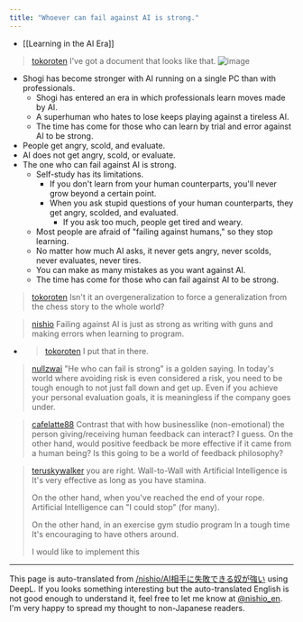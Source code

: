 ```yaml
---
title: "Whoever can fail against AI is strong."
---
```


- [[Learning in the AI Era]]

> [tokoroten](https://twitter.com/tokoroten/status/1728050675974647941/photo/1) I've got a document that looks like that.
>  ![image](https://gyazo.com/7b612d939252ddeae9abed695a7593b7/thumb/1000)
- Shogi has become stronger with AI running on a single PC than with professionals.
    - Shogi has entered an era in which professionals learn moves made by AI.
    - A superhuman who hates to lose keeps playing against a tireless AI.
    - The time has come for those who can learn by trial and error against AI to be strong.
- People get angry, scold, and evaluate.
- AI does not get angry, scold, or evaluate.
- The one who can fail against AI is strong.
    - Self-study has its limitations.
        - If you don't learn from your human counterparts, you'll never grow beyond a certain point.
        - When you ask stupid questions of your human counterparts, they get angry, scolded, and evaluated.
            - If you ask too much, people get tired and weary.
    - Most people are afraid of "failing against humans," so they stop learning.
    - No matter how much AI asks, it never gets angry, never scolds, never evaluates, never tires.
    - You can make as many mistakes as you want against AI.
    - The time has come for those who can fail against AI to be strong.

> [tokoroten](https://twitter.com/tokoroten/status/1728051480303677562) Isn't it an overgeneralization to force a generalization from the chess story to the whole world?

> [nishio](https://twitter.com/nishio/status/1728052272209317931) Failing against AI is just as strong as writing with guns and making errors when learning to program.
- > [tokoroten](https://twitter.com/tokoroten/status/1728053019743285539) I put that in there.

> [nullzwai](https://twitter.com/nullzwai/status/1728077412934496594) "He who can fail is strong" is a golden saying. In today's world where avoiding risk is even considered a risk, you need to be tough enough to not just fall down and get up. Even if you achieve your personal evaluation goals, it is meaningless if the company goes under.

> [cafelatte88](https://twitter.com/cafelatte88/status/1728213100044910725) Contrast that with how businesslike (non-emotional) the person giving/receiving human feedback can interact? I guess.
>  On the other hand, would positive feedback be more effective if it came from a human being? Is this going to be a world of feedback philosophy?

> [teruskywalker](https://twitter.com/teruskywalker/status/1728058787615879646) you are right.
>  Wall-to-Wall with Artificial Intelligence is
>  It's very effective as long as you have stamina.
>
>  On the other hand, when you've reached the end of your rope.
>  Artificial Intelligence can
>  "I could stop" (for many).
>
>  On the other hand, in an exercise gym studio program
>  In a tough time
>  It's encouraging to have others around.
>
>  I would like to implement this


---
This page is auto-translated from [/nishio/AI相手に失敗できる奴が強い](https://scrapbox.io/nishio/AI相手に失敗できる奴が強い) using DeepL. If you looks something interesting but the auto-translated English is not good enough to understand it, feel free to let me know at [@nishio_en](https://twitter.com/nishio_en). I'm very happy to spread my thought to non-Japanese readers.